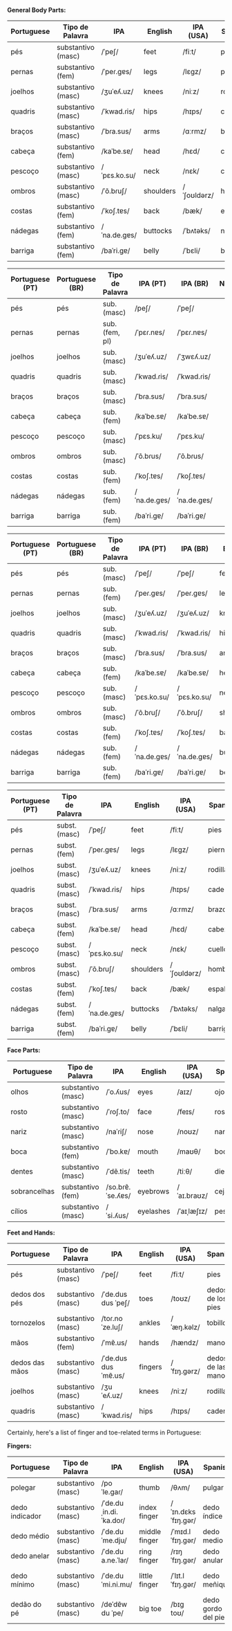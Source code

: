 

**General Body Parts:**

| Portuguese    | Tipo de Palavra    | IPA             | English     | IPA (USA) | Spanish       | Spanish IPA | No. |
|---------------|--------------------|-----------------|-------------|-----------|---------------|------------|-----|
| pés           | substantivo (masc) | /ˈpeʃ/          | feet        | /fiːt/    | pies          | /ˈpjes/    |     |
| pernas        | substantivo (fem)  | /ˈpeɾ.ɡɐs/      | legs        | /lɛɡz/    | piernas       | /ˈpjɛɾnas/ |     |
| joelhos       | substantivo (masc) | /ʒuˈeʎ.uz/      | knees       | /niːz/    | rodillas      | /roˈðiʎas/ |     |
| quadris       | substantivo (masc) | /ˈkwad.ɾis/     | hips        | /hɪps/    | caderas       | /kaˈðeɾas/ |     |
| braços        | substantivo (masc) | /ˈbɾa.sus/      | arms        | /ɑːrmz/   | brazos        | /ˈbɾasos/  |     |
| cabeça        | substantivo (fem)  | /kaˈbe.sɐ/      | head        | /hɛd/     | cabeza        | /kaˈβeθa/  |     |
| pescoço       | substantivo (masc) | /ˈpɛs.ko.su/    | neck        | /nɛk/     | cuello        | /ˈkwelo/   |     |
| ombros        | substantivo (masc) | /ˈõ.bɾuʃ/       | shoulders   | /ˈʃoʊldərz/ | hombros       | /ˈombɾos/  |     |
| costas        | substantivo (fem)  | /ˈkoʃ.tɐs/      | back        | /bæk/     | espalda       | /esˈpalda/ |     |
| nádegas       | substantivo (fem)  | /ˈna.de.ɡɐs/   | buttocks    | /ˈbʌtəks/ | nalgas        | /ˈnalɡas/  |     |
| barriga       | substantivo (fem)  | /baˈri.ɡɐ/     | belly       | /ˈbɛli/    | barriga       | /baˈriɣa/  |     |

| Portuguese (PT) | Portuguese (BR) | Tipo de Palavra | IPA (PT) | IPA (BR)         | No. |
|-----------------|-----------------|-----------------|----------|------------------|-----|
| pés             | pés             | sub. (masc)     | /peʃ/    | /ˈpeʃ/           |     |
| pernas          | pernas          | sub. (fem, pl)  | /ˈpɛɾ.nɐs/ | /ˈpɛɾ.nɐs/    |     |
| joelhos         | joelhos         | sub. (masc)     | /ʒuˈeʎ.uz/ | /ˈʒwɛʎ.uz/      |     |
| quadris         | quadris         | sub. (masc)     | /ˈkwad.ɾis/ | /ˈkwad.ɾis/      |     |
| braços          | braços          | sub. (masc)     | /ˈbɾa.sus/ | /ˈbɾa.sus/      |     |
| cabeça          | cabeça          | sub. (fem)      | /kaˈbe.sɐ/ | /kaˈbe.sɐ/      |     |
| pescoço         | pescoço         | sub. (masc)     | /ˈpɛs.ku/ | /ˈpɛs.ku/       |     |
| ombros          | ombros          | sub. (masc)     | /ˈõ.bɾus/ | /ˈõ.bɾus/       |     |
| costas          | costas          | sub. (fem)      | /ˈkoʃ.tɐs/ | /ˈkoʃ.tɐs/      |     |
| nádegas         | nádegas         | sub. (fem)      | /ˈna.de.ɡɐs/ | /ˈna.de.ɡɐs/    |     |
| barriga         | barriga         | sub. (fem)      | /baˈri.ɡɐ/ | /baˈri.ɡɐ/      |     |



| Portuguese (PT) | Portuguese (BR) | Tipo de Palavra | IPA (PT) | IPA (BR) | English     | English IPA | Spanish       | Spanish IPA | No. |
|------------------|------------------|-----------------|----------|---------|-------------|------------|---------------|------------|-----|
| pés   | pés | sub. (masc)     | /ˈpeʃ/   | /ˈpeʃ/  | feet        | /fiːt/     | pies          | /ˈpies/    | 8101|
| pernas           | pernas           | sub. (fem)      | /ˈpeɾ.ɡɐs/ | /ˈpeɾ.ɡɐs/ | legs        | /lɛɡz/     | piernas       | /ˈpjeɾnas/  |     |
| joelhos          | joelhos          | sub. (masc)     | /ʒuˈeʎ.uz/ | /ʒuˈeʎ.uz/ | knees       | /niːz/     | rodillas      | /roˈðiʎas/ |     |
| quadris          | quadris          | sub. (masc)     | /ˈkwad.ɾis/| /ˈkwad.ɾis/| hips        | /hɪps/     | caderas       | /kaˈðeɾas/ |     |
| braços           | braços           | sub. (masc)     | /ˈbɾa.sus/ | /ˈbɾa.sus/ | arms        | /ɑːrmz/    | brazos        | /ˈbɾasos/  |     |
| cabeça           | cabeça           | sub. (fem)      | /kaˈbe.sɐ/ | /kaˈbe.sɐ/ | head        | /hɛd/      | cabeza        | /kaˈβeθa/  |     |
| pescoço          | pescoço          | sub. (masc)     | /ˈpɛs.ko.su/| /ˈpɛs.ko.su/| neck        | /nɛk/      | cuello        | /ˈkwelo/   |     |
| ombros           | ombros           | sub. (masc)     | /ˈõ.bɾuʃ/  | /ˈõ.bɾuʃ/  | shoulders   | /ˈʃoʊldərz/| hombros       | /ˈombɾos/  |     |
| costas           | costas           | sub. (fem)      | /ˈkoʃ.tɐs/ | /ˈkoʃ.tɐs/ | back        | /bæk/      | espalda       | /esˈpalda/ |     |
| nádegas          | nádegas          | sub. (fem)      | /ˈna.de.ɡɐs/| /ˈna.de.ɡɐs/| buttocks    | /ˈbʌtəks/  | nalgas        | /ˈnalɡas/  |     |
| barriga          | barriga          | sub. (fem)      | /baˈri.ɡɐ/ | /baˈri.ɡɐ/ | belly       | /ˈbɛli/    | barriga       | /baˈriɣa/  |     |




| Portuguese (PT) | Tipo de Palavra     | IPA          | English     | IPA (USA) | Spanish      | Spanish IPA | No. |
|-----------------|---------------------|--------------|-------------|-----------|--------------|------------|-----|
| pés             | subst. (masc)       | /ˈpeʃ/       | feet        | /fiːt/    | pies         | /ˈpies/    |     |
| pernas          | subst. (fem)        | /ˈpeɾ.ɡɐs/   | legs        | /lɛɡz/    | piernas      | /ˈpjɛɾnas/ |     |
| joelhos         | subst. (masc)       | /ʒuˈeʎ.uz/   | knees       | /niːz/    | rodillas     | /roˈðiʎas/ |     |
| quadris         | subst. (masc)       | /ˈkwad.ɾis/  | hips        | /hɪps/    | caderas      | /kaˈðeɾas/ |     |
| braços          | subst. (masc)       | /ˈbɾa.sus/   | arms        | /ɑːrmz/   | brazos       | /ˈbɾazos/  |     |
| cabeça          | subst. (fem)        | /kaˈbe.sɐ/   | head        | /hɛd/     | cabeza       | /kaˈβeθa/  |     |
| pescoço         | subst. (masc)       | /ˈpɛs.ko.su/ | neck        | /nɛk/     | cuello       | /ˈkwelo/   |     |
| ombros          | subst. (masc)       | /ˈõ.bɾuʃ/    | shoulders   | /ˈʃoʊldərz/| hombros      | /ˈombɾos/  |     |
| costas          | subst. (fem)        | /ˈkoʃ.tɐs/   | back        | /bæk/     | espalda      | /esˈpalda/ |     |
| nádegas         | subst. (fem)        | /ˈna.de.ɡɐs/| buttocks    | /ˈbʌtəks/ | nalgas       | /ˈnalɡas/  |     |
| barriga         | subst. (fem)        | /baˈri.ɡɐ/  | belly       | /ˈbɛli/    | barriga      | /baˈriɣa/  |     |






**Face Parts:**

| Portuguese    | Tipo de Palavra    | IPA             | English     | IPA (USA) | Spanish       | Spanish IPA | No. |
|---------------|--------------------|-----------------|-------------|-----------|---------------|------------|-----|
| olhos         | substantivo (masc) | /ˈo.ʎus/        | eyes        | /aɪz/     | ojos          | /ˈoxos/    |     |
| rosto         | substantivo (masc) | /ˈɾoʃ.to/       | face        | /feɪs/    | rostro        | /ˈrostɾo/  |     |
| nariz         | substantivo (masc) | /naˈɾiʃ/        | nose        | /noʊz/    | nariz         | /naˈɾiθ/   |     |
| boca          | substantivo (fem)  | /ˈbo.kɐ/        | mouth       | /maʊθ/    | boca          | /ˈboka/    |     |
| dentes        | substantivo (masc) | /ˈdẽ.tis/       | teeth       | /tiːθ/    | dientes       | /ˈdjentes/ |     |
| sobrancelhas  | substantivo (fem)  | /so.bɾɐ̃.ˈse.ʎɐs/| eyebrows   | /ˈaɪ.braʊz/ | cejas         | /ˈexas/    |     |
| cílios        | substantivo (masc) | /ˈsi.ʎus/       | eyelashes   | /ˈaɪˌlæʃɪz/| pestañas      | /pesˈtaɲas/|     |

**Feet and Hands:**

| Portuguese    | Tipo de Palavra    | IPA             | English     | IPA (USA) | Spanish       | Spanish IPA | No. |
|---------------|--------------------|-----------------|-------------|-----------|---------------|------------|-----|
| pés           | substantivo (masc) | /ˈpeʃ/          | feet        | /fiːt/    | pies          | /ˈpies/    |     |
| dedos dos pés | substantivo (masc) | /ˈde.dus dus ˈpeʃ/| toes      | /toʊz/    | dedos de los pies | /ˈdeðos de los ˈpies/ |     |
| tornozelos    | substantivo (masc) | /toɾ.noˈze.luʃ/  | ankles      | /ˈæŋ.kəlz/| tobillos      | /toˈbiʎos/ |     |
| mãos          | substantivo (fem)  | /ˈmɐ̃.us/        | hands       | /hændz/   | manos         | /ˈmanos/   |     |
| dedos das mãos| substantivo (masc) | /ˈde.dus dus ˈmɐ̃.us/| fingers   | /ˈfɪŋ.ɡərz/| dedos de las manos | /ˈdeðos de las ˈmanos/|     |
| joelhos       | substantivo (masc) | /ʒuˈeʎ.uz/      | knees       | /niːz/    | rodillas      | /roˈðiʎas/ |     |
| quadris       | substantivo (masc) | /ˈkwad.ɾis/     | hips        | /hɪps/    | caderas       | /kaˈðeɾas/ |     |


Certainly, here's a list of finger and toe-related terms in Portuguese:

**Fingers:**

| Portuguese        | Tipo de Palavra    | IPA             | English           | IPA (USA)      | Spanish           | Spanish IPA | No. |
|-------------------|--------------------|-----------------|-------------------|---------------|-------------------|------------|-----|
| polegar           | substantivo (masc) | /poˈle.ɡaɾ/     | thumb             | /θʌm/         | pulgar            | /ˈpul.ɡar/ |     |
| dedo indicador    | substantivo (masc) | /ˈde.du ˌin.di.ˈka.doɾ/| index finger   | /ˈɪn.dɛks ˈfɪŋ.ɡər/ | dedo índice    | /ˈde.ðo ˈin.ði.se/ |     |
| dedo médio        | substantivo (masc) | /ˈde.du ˈme.dju/| middle finger     | /ˈmɪd.l ˈfɪŋ.ɡər/ | dedo medio    | /ˈde.ðo ˈme.ðjo/ |     |
| dedo anelar       | substantivo (masc) | /ˈde.du a.ne.ˈlaɾ/| ring finger     | /rɪŋ ˈfɪŋ.ɡər/ | dedo anular   | /ˈde.ðo aˈnu.lar/ |     |
| dedo mínimo       | substantivo (masc) | /ˈde.du ˈmi.ni.mu/| little finger    | /ˈlɪt.l ˈfɪŋ.ɡər/ | dedo meñique  | /ˈde.ðo meˈɲi.ke/ |     |
| dedão do pé       | substantivo (masc) | /deˈdɐ̃w du ˈpe/| big toe           | /bɪɡ toʊ/     | dedo gordo del pie | /ˈdeðo ˈɡoɾðo del ˈpje/ |     |

